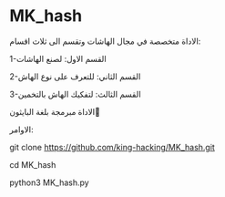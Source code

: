 # MK_hash


الاداة متخصصة في مجال الهاشات وتقسم الى ثلاث اقسام:

1-القسم الاول: لصنع الهاشات

2-القسم الثاني: للتعرف على نوع الهاش

3-القسم الثالث: لتفكيك الهاش بالتخمين

الاداة مبرمجة بلغة البايثون💚

الاوامر:

git clone https://github.com/king-hacking/MK_hash.git

cd MK_hash

python3 MK_hash.py
